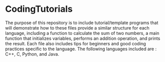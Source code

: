 # CodingTutorials
The purpose of this repository is to include tutorial/template programs that will demonstrate how to these files provide a similar structure for each language, including a function to calculate the sum of two numbers, a main function that initializes variables, performs an addition operation, and prints the result. Each file also includes tips for beginners and good coding practices specific to the language. The following languages included are : C++, C, Python, and Java.
